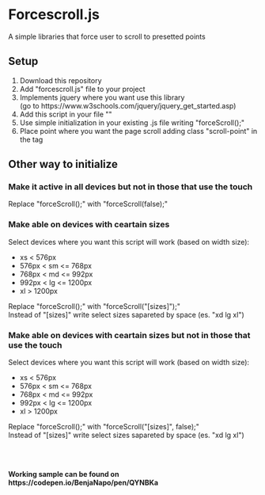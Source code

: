 # Forcescroll.js
A simple libraries that force user to scroll to presetted points
<h2>Setup</h2>
<ol>
  <li>Download this repository</li>
  <li>Add "forcescroll.js" file to your project</li>
  <li>Implements jquery where you want use this library <br>(go to https://www.w3schools.com/jquery/jquery_get_started.asp)</li>
  <li>Add this script in your file "<script type="text/javascript" src="js/forcescroll.js"></script>"</li>
  <li>Use simple initialization in your existing .js file writing "forceScroll();"</li>
  <li>Place point where you want the page scroll adding class "scroll-point" in the tag</li>
</ol>
<h2>Other way to initialize</h2>
<h3>Make it active in all devices but not in those that use the touch</h3>
<p>Replace "forceScroll();" with "forceScroll(false);"</p>
<h3>Make able on devices with ceartain sizes</h3>
<p>
  Select devices where you want this script will work (based on width size):
  <ul> 
    <li>xs < 576px</li>
    <li>576px < sm <= 768px</li>
    <li>768px < md <= 992px</li>
    <li>992px < lg <= 1200px</li>
    <li>xl > 1200px</li>
  </ul>
  Replace "forceScroll();" with "forceScroll("[sizes]");"<br>
  Instead of "[sizes]" write select sizes sapareted by space (es. "xd lg xl")
</p>
<h3>Make able on devices with ceartain sizes but not in those that use the touch</h3>
<p>
  Select devices where you want this script will work (based on width size):
  <ul> 
    <li>xs < 576px</li>
    <li>576px < sm <= 768px</li>
    <li>768px < md <= 992px</li>
    <li>992px < lg <= 1200px</li>
    <li>xl > 1200px</li>
  </ul>
  Replace "forceScroll();" with "forceScroll("[sizes]", false);"<br>
  Instead of "[sizes]" write select sizes sapareted by space (es. "xd lg xl")
</p>
<br>
<br>
<p><b>Working sample can be found on https://codepen.io/BenjaNapo/pen/QYNBKa</b></p>
